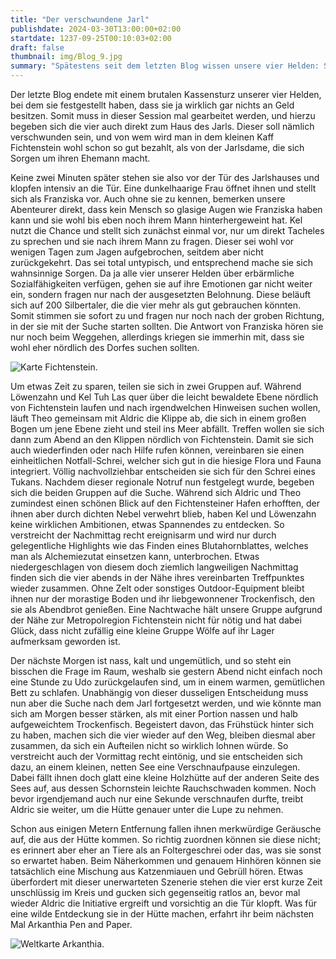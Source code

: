 ```yaml
---
title: "Der verschwundene Jarl"
publishdate: 2024-03-30T13:00:00+02:00
startdate: 1237-09-25T00:10:03+02:00
draft: false
thumbnail: img/Blog_9.jpg
summary: "Spätestens seit dem letzten Blog wissen unsere vier Helden: Sie brauchen endlich mal Kohle. Da passender Weise der Jarl von Fichtenstein verschwunden ist, versuchen sie beim dessen Frau ihre Dienste anzubieten. Nachdem sie eine üppige Belohnung ausgehandelt haben, geht´s für die vier los auf ihre erste Quest. Was sie dort erwartet, erfahrt ihr hier:"
---
```


Der letzte Blog endete mit einem brutalen Kassensturz unserer vier Helden, bei dem sie festgestellt haben, dass sie ja wirklich gar nichts an Geld besitzen. Somit muss in dieser Session mal gearbeitet werden, und hierzu begeben sich die vier auch direkt zum Haus des Jarls. Dieser soll nämlich verschwunden sein, und von wem wird man in dem kleinen Kaff Fichtenstein wohl schon so gut bezahlt, als von der Jarlsdame, die sich Sorgen um ihren Ehemann macht.

Keine zwei Minuten später stehen sie also vor der Tür des Jarlshauses und klopfen intensiv an die Tür. Eine dunkelhaarige Frau öffnet ihnen und stellt sich als Franziska vor. Auch ohne sie zu kennen, bemerken unsere Abenteurer direkt, dass kein Mensch so glasige Augen wie Franziska haben kann und sie wohl bis eben noch ihrem Mann hinterhergeweint hat. Kel nutzt die Chance und stellt sich zunächst einmal vor, nur um direkt Tacheles zu sprechen und sie nach ihrem Mann zu fragen. Dieser sei wohl vor wenigen Tagen zum Jagen aufgebrochen, seitdem aber nicht zurückgekehrt. Das sei total untypisch, und entsprechend mache sie sich wahnsinnige Sorgen. Da ja alle vier unserer Helden über erbärmliche Sozialfähigkeiten verfügen, gehen sie auf ihre Emotionen gar nicht weiter ein, sondern fragen nur nach der ausgesetzten Belohnung. Diese beläuft sich auf 200 Silbertaler, die die vier mehr als gut gebrauchen könnten. Somit stimmen sie sofort zu und fragen nur noch nach der groben Richtung, in der sie mit der Suche starten sollten. Die Antwort von Franziska hören sie nur noch beim Weggehen, allerdings kriegen sie immerhin mit, dass sie wohl eher nördlich des Dorfes suchen sollten.

<div class="img-max center">
  <img class="img-fluid rounded" title="Karte Fichtenstein" alt="Karte Fichtenstein." src="/img/fichtenstein.jpg" />
</div>

Um etwas Zeit zu sparen, teilen sie sich in zwei Gruppen auf. Während Löwenzahn und Kel Tuh Las quer über die leicht bewaldete Ebene nördlich von Fichtenstein laufen und nach irgendwelchen Hinweisen suchen wollen, läuft Theo gemeinsam mit Aldric die Klippe ab, die sich in einem großen Bogen um jene Ebene zieht und steil ins Meer abfällt. Treffen wollen sie sich dann zum Abend an den Klippen nördlich von Fichtenstein. Damit sie sich auch wiederfinden oder nach Hilfe rufen können, vereinbaren sie einen einheitlichen Notfall-Schrei, welcher sich gut in die hiesige Flora und Fauna integriert. Völlig nachvollziehbar entscheiden sie sich für den Schrei eines Tukans. Nachdem dieser regionale Notruf nun festgelegt wurde, begeben sich die beiden Gruppen auf die Suche. Während sich Aldric und Theo zumindest einen schönen Blick auf den Fichtensteiner Hafen erhofften, der ihnen aber durch dichten Nebel verwehrt blieb, haben Kel und Löwenzahn keine wirklichen Ambitionen, etwas Spannendes zu entdecken. So verstreicht der Nachmittag recht ereignisarm und wird nur durch gelegentliche Highlights wie das Finden eines Blutahornblattes, welches man als Alchemiezutat einsetzen kann, unterbrochen. Etwas niedergeschlagen von diesem doch ziemlich langweiligen Nachmittag finden sich die vier abends in der Nähe ihres vereinbarten Treffpunktes wieder zusammen. Ohne Zelt oder sonstiges Outdoor-Equipment bleibt ihnen nur der morastige Boden und ihr liebgewonnener Trockenfisch, den sie als Abendbrot genießen. Eine Nachtwache hält unsere Gruppe aufgrund der Nähe zur Metropolregion Fichtenstein nicht für nötig und hat dabei Glück, dass nicht zufällig eine kleine Gruppe Wölfe auf ihr Lager aufmerksam geworden ist.

Der nächste Morgen ist nass, kalt und ungemütlich, und so steht ein bisschen die Frage im Raum, weshalb sie gestern Abend nicht einfach noch eine Stunde zu Udo zurückgelaufen sind, um in einem warmen, gemütlichen Bett zu schlafen. Unabhängig von dieser dusseligen Entscheidung muss nun aber die Suche nach dem Jarl fortgesetzt werden, und wie könnte man sich am Morgen besser stärken, als mit einer Portion nassen und halb aufgeweichtem Trockenfisch. Begeistert davon, das Frühstück hinter sich zu haben, machen sich die vier wieder auf den Weg, bleiben diesmal aber zusammen, da sich ein Aufteilen nicht so wirklich lohnen würde. So verstreicht auch der Vormittag recht eintönig, und sie entscheiden sich dazu, an einem kleinen, netten See eine Verschnaufpause einzulegen. Dabei fällt ihnen doch glatt eine kleine Holzhütte auf der anderen Seite des Sees auf, aus dessen Schornstein leichte Rauchschwaden kommen. Noch bevor irgendjemand auch nur eine Sekunde verschnaufen durfte, treibt Aldric sie weiter, um die Hütte genauer unter die Lupe zu nehmen.

Schon aus einigen Metern Entfernung fallen ihnen merkwürdige Geräusche auf, die aus der Hütte kommen. So richtig zuordnen können sie diese nicht; es erinnert aber eher an Tiere als an Foltergeschrei oder das, was sie sonst so erwartet haben. Beim Näherkommen und genauem Hinhören können sie tatsächlich eine Mischung aus Katzenmiauen und Gebrüll hören. Etwas überfordert mit dieser unerwarteten Szenerie stehen die vier erst kurze Zeit unschlüssig im Kreis und gucken sich gegenseitig ratlos an, bevor mal wieder Aldric die Initiative ergreift und vorsichtig an die Tür klopft. Was für eine wilde Entdeckung sie in der Hütte machen, erfahrt ihr beim nächsten Mal Arkanthia Pen and Paper.

<div class="img-max center">
  <img class="img-fluid" title="Weltkarte Arkanthia" alt="Weltkarte Arkanthia." src="/img/Arkanthia_Full_Map_Fichtenstein_Blog_9.jpg" />
</div>





